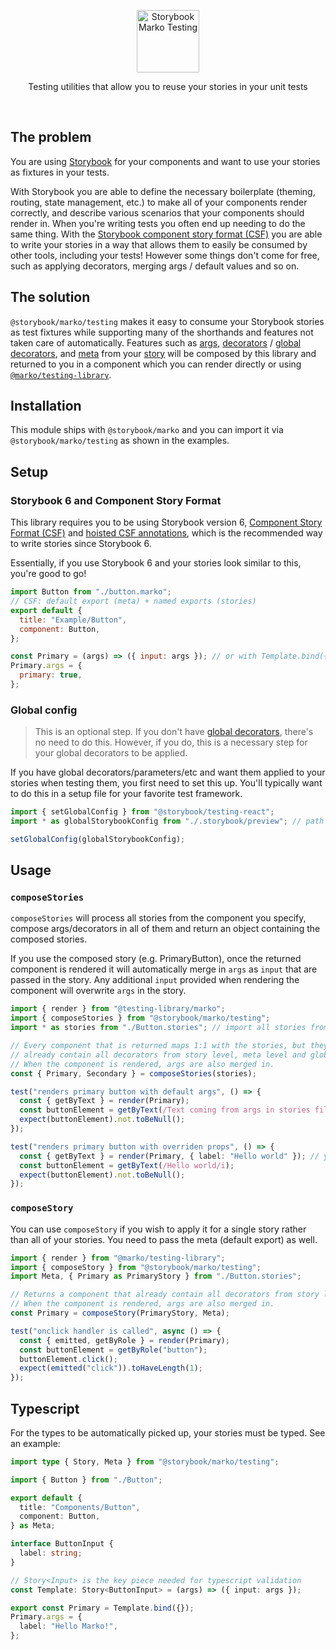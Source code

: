 <p align="center">
  <img src="https://user-images.githubusercontent.com/1671563/111436322-21b31180-8702-11eb-943f-93b5a0b02b50.png" alt="Storybook Marko Testing" width="100" />
</p>

<p align="center">Testing utilities that allow you to reuse your stories in your unit tests</p>

<br/>

## The problem

You are using [Storybook](https://storybook.js.org/) for your components and want to use your stories as fixtures in your tests.

With Storybook you are able to define the necessary boilerplate (theming, routing, state management, etc.) to make all of your components render correctly, and describe various scenarios that your components should render in. When you're writing tests you often end up needing to do the same thing. With the [Storybook component story format (CSF)](https://storybook.js.org/docs/marko/api/csf) you are able to write your stories in a way that allows them to easily be consumed by other tools, including your tests! However some things don't come for free, such as applying decorators, merging args / default values and so on.

## The solution

`@storybook/marko/testing` makes it easy to consume your Storybook stories as test fixtures while supporting many of the shorthands and features not taken care of automatically. Features such as [args](https://storybook.js.org/docs/marko/writing-stories/args), [decorators](https://storybook.js.org/docs/marko/writing-stories/decorators) / [global decorators](https://storybook.js.org/docs/marko/writing-stories/decorators#global-decorators), and [meta](https://storybook.js.org/docs/marko/api/csf#default-export) from your [story](https://storybook.js.org/docs/marko/api/csf#named-story-exports) will be composed by this library and returned to you in a component which you can render directly or using [`@marko/testing-library`](https://github.com/marko-js/testing-libraryhttps://github.com/marko-js/testing-library).

## Installation

This module ships with `@storybook/marko` and you can import it via `@storybook/marko/testing` as shown in the examples.

## Setup

### Storybook 6 and Component Story Format

This library requires you to be using Storybook version 6, [Component Story Format (CSF)](https://storybook.js.org/docs/marko/api/csf) and [hoisted CSF annotations](https://github.com/storybookjs/storybook/blob/next/MIGRATION.md#hoisted-csf-annotations), which is the recommended way to write stories since Storybook 6.

Essentially, if you use Storybook 6 and your stories look similar to this, you're good to go!

```js
import Button from "./button.marko";
// CSF: default export (meta) + named exports (stories)
export default {
  title: "Example/Button",
  component: Button,
};

const Primary = (args) => ({ input: args }); // or with Template.bind({})
Primary.args = {
  primary: true,
};
```

### Global config

> This is an optional step. If you don't have [global decorators](https://storybook.js.org/docs/marko/writing-stories/decorators#global-decorators), there's no need to do this. However, if you do, this is a necessary step for your global decorators to be applied.

If you have global decorators/parameters/etc and want them applied to your stories when testing them, you first need to set this up. You'll typically want to do this in a setup file for your favorite test framework.

```ts
import { setGlobalConfig } from "@storybook/testing-react";
import * as globalStorybookConfig from "./.storybook/preview"; // path of your preview.js file

setGlobalConfig(globalStorybookConfig);
```

## Usage

### `composeStories`

`composeStories` will process all stories from the component you specify, compose args/decorators in all of them and return an object containing the composed stories.

If you use the composed story (e.g. PrimaryButton), once the returned component is rendered it will automatically merge in `args` as `input` that are passed in the story. Any additional `input` provided when rendering the component will overwrite `args` in the story.

```ts
import { render } from "@testing-library/marko";
import { composeStories } from "@storybook/marko/testing";
import * as stories from "./Button.stories"; // import all stories from the stories file

// Every component that is returned maps 1:1 with the stories, but they
// already contain all decorators from story level, meta level and global level.
// When the component is rendered, args are also merged in.
const { Primary, Secondary } = composeStories(stories);

test("renders primary button with default args", () => {
  const { getByText } = render(Primary);
  const buttonElement = getByText(/Text coming from args in stories file!/i);
  expect(buttonElement).not.toBeNull();
});

test("renders primary button with overriden props", () => {
  const { getByText } = render(Primary, { label: "Hello world" }); // you can override props and they will get merged with values from the Story's args
  const buttonElement = getByText(/Hello world/i);
  expect(buttonElement).not.toBeNull();
});
```

### `composeStory`

You can use `composeStory` if you wish to apply it for a single story rather than all of your stories. You need to pass the meta (default export) as well.

```ts
import { render } from "@marko/testing-library";
import { composeStory } from "@storybook/marko/testing";
import Meta, { Primary as PrimaryStory } from "./Button.stories";

// Returns a component that already contain all decorators from story level, meta level and global level.
// When the component is rendered, args are also merged in.
const Primary = composeStory(PrimaryStory, Meta);

test("onclick handler is called", async () => {
  const { emitted, getByRole } = render(Primary);
  const buttonElement = getByRole("button");
  buttonElement.click();
  expect(emitted("click")).toHaveLength(1);
});
```

## Typescript

For the types to be automatically picked up, your stories must be typed. See an example:

```ts
import type { Story, Meta } from "@storybook/marko/testing";

import { Button } from "./Button";

export default {
  title: "Components/Button",
  component: Button,
} as Meta;

interface ButtonInput {
  label: string;
}

// Story<Input> is the key piece needed for typescript validation
const Template: Story<ButtonInput> = (args) => ({ input: args });

export const Primary = Template.bind({});
Primary.args = {
  label: "Hello Marko!",
};
```
